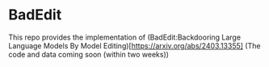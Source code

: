 # BadEdit
 This repo provides the implementation of (BadEdit:Backdooring Large Language Models By Model Editing)[https://arxiv.org/abs/2403.13355]
 (The code and data coming soon (within two weeks))
